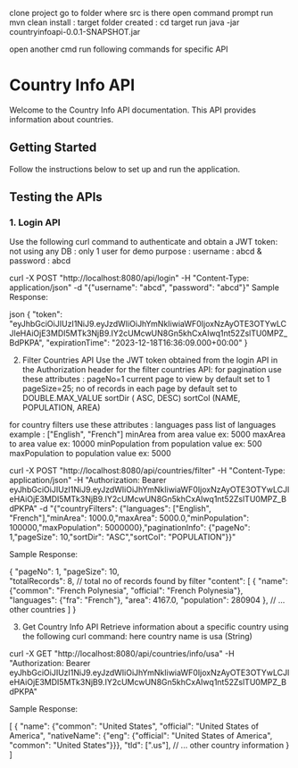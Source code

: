 clone project go to folder where src is there
open command prompt 
run 
mvn clean install
: target folder created
: cd target
run 
java -jar countryinfoapi-0.0.1-SNAPSHOT.jar

open another cmd
run following commands for specific API

# Country Info API

Welcome to the Country Info API documentation. This API provides information about countries.

## Getting Started

Follow the instructions below to set up and run the application.

## Testing the APIs

### 1. Login API

Use the following curl command to authenticate and obtain a JWT token:
not using any DB : only 1 user for demo purpose : username : abcd & password : abcd

curl -X POST "http://localhost:8080/api/login" -H "Content-Type: application/json" -d "{\"username\": \"abcd\", \"password\": \"abcd\"}"
Sample Response:

json
{
  "token": "eyJhbGciOiJIUzI1NiJ9.eyJzdWIiOiJhYmNkIiwiaWF0IjoxNzAyOTE3OTYwLCJleHAiOjE3MDI5MTk3NjB9.IY2cUMcwUN8Gn5khCxAIwq1nt52ZslTU0MPZ_BdPKPA",
  "expirationTime": "2023-12-18T16:36:09.000+00:00"
}

2. Filter Countries API
Use the JWT token obtained from the login API in the Authorization header for the filter countries API:
for pagination use these attributes : 
pageNo=1   current page to view by default set to 1
pageSize=25; no of records in each page by default set to DOUBLE.MAX_VALUE
sortDir  ( ASC, DESC)
sortCol (NAME, POPULATION, AREA)

for country filters use these attributes : 
languages pass list of languages example : ["English", "French"]
minArea      from area value   ex: 5000
maxArea      to area value     ex: 10000
minPopulation   from population value   ex: 500
maxPopulation   to population value     ex: 5000

curl -X POST "http://localhost:8080/api/countries/filter" -H "Content-Type: application/json" -H "Authorization: Bearer eyJhbGciOiJIUzI1NiJ9.eyJzdWIiOiJhYmNkIiwiaWF0IjoxNzAyOTE3OTYwLCJleHAiOjE3MDI5MTk3NjB9.IY2cUMcwUN8Gn5khCxAIwq1nt52ZslTU0MPZ_BdPKPA" -d "{\"countryFilters\": {\"languages\": [\"English\", \"French\"],\"minArea\": 1000.0,\"maxArea\": 5000.0,\"minPopulation\": 100000,\"maxPopulation\": 5000000},\"paginationInfo\": {\"pageNo\": 1,\"pageSize\": 10,\"sortDir\": \"ASC\",\"sortCol\": \"POPULATION\"}}"

Sample Response:

{
  "pageNo": 1,
  "pageSize": 10,        
  "totalRecords": 8,    // total no of records found by filter
  "content": [
    {
      "name": {"common": "French Polynesia", "official": "French Polynesia"},
      "languages": {"fra": "French"},
      "area": 4167.0,
      "population": 280904
    },
    // ... other countries
  ]
}

3. Get Country Info API
Retrieve information about a specific country using the following curl command:
here country name is usa (String)

curl -X GET "http://localhost:8080/api/countries/info/usa" -H "Authorization: Bearer eyJhbGciOiJIUzI1NiJ9.eyJzdWIiOiJhYmNkIiwiaWF0IjoxNzAyOTE3OTYwLCJleHAiOjE3MDI5MTk3NjB9.IY2cUMcwUN8Gn5khCxAIwq1nt52ZslTU0MPZ_BdPKPA"

Sample Response:

[
  {
    "name": {"common": "United States", "official": "United States of America", "nativeName": {"eng": {"official": "United States of America", "common": "United States"}}},
    "tld": [".us"],
    // ... other country information
  }
]
